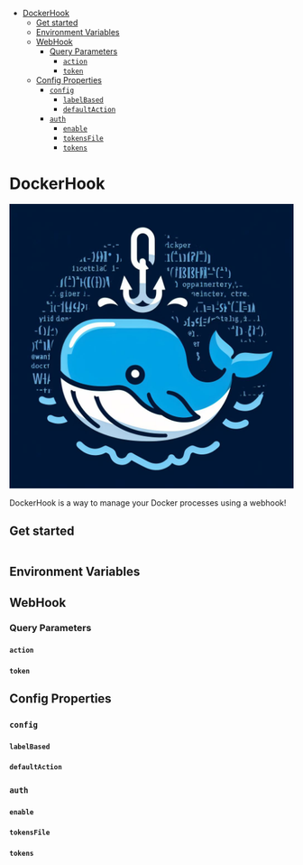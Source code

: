 <!-- TOC -->
* [DockerHook](#dockerhook)
  * [Get started](#get-started)
  * [Environment Variables](#environment-variables)
  * [WebHook](#webhook)
    * [Query Parameters](#query-parameters)
      * [`action`](#action)
      * [`token`](#token)
  * [Config Properties](#config-properties)
    * [`config`](#config)
      * [`labelBased`](#labelbased)
      * [`defaultAction`](#defaultaction)
    * [`auth`](#auth)
      * [`enable`](#enable)
      * [`tokensFile`](#tokensfile)
      * [`tokens`](#tokens)
<!-- TOC -->

# DockerHook

<img src="./docs/imgs/logo.jpg" width="1024" alt="DockerHook logo"/>

DockerHook is a way to manage your Docker processes using a webhook!

## Get started

```yaml

```

## Environment Variables

## WebHook

### Query Parameters

#### `action`

#### `token`

## Config Properties

### `config`

#### `labelBased`

#### `defaultAction`

### `auth`

#### `enable`

#### `tokensFile`

#### `tokens`

